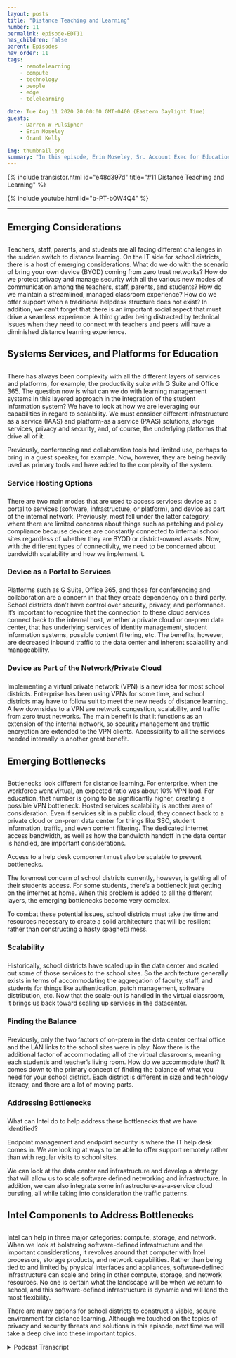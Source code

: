 ```yaml
---
layout: posts
title: "Distance Teaching and Learning"
number: 11
permalink: episode-EDT11
has_children: false
parent: Episodes
nav_order: 11
tags:
    - remotelearning
    - compute
    - technology
    - people
    - edge
    - telelearning

date: Tue Aug 11 2020 20:00:00 GMT-0400 (Eastern Daylight Time)
guests:
    - Darren W Pulsipher
    - Erin Moseley
    - Grant Kelly

img: thumbnail.png
summary: "In this episode, Erin Moseley, Sr. Account Exec for Education at Intel, and Grant Kelly, Solution Architect for Education at Intel, join Darren to talk about the challenges of distance learning and teaching and the overwhelming changes that school districts, teachers, parents, and students are absorbing during the Covid-19 pandemic. Find out how students and teachers are connecting with new technologies and ways of learning."
---
```


{% include transistor.html id="e48d397d" title="#11 Distance Teaching and Learning" %}

{% include youtube.html id="b-PT-b0W4Q4" %}

---

## Emerging Considerations<h2>

Teachers, staff, parents, and students are all facing different challenges in the sudden switch to distance learning. On the IT side for school districts, there is a host of emerging considerations. What do we do with the scenario of bring your own device (BYOD) coming from zero trust networks? How do we protect privacy and manage security with all the various new modes of communication among the teachers, staff, parents, and students? How do we maintain a streamlined, managed classroom experience? How do we offer support when a traditional helpdesk structure does not exist? In addition, we can’t forget that there is an important social aspect that must drive a seamless experience. A third grader being distracted by technical issues when they need to connect with teachers and peers will have a diminished distance learning experience.

## Systems Services, and Platforms for Education<h2>

There has always been complexity with all the different layers of services and platforms, for example, the productivity suite with G Suite and Office 365. The question now is what can we do with learning management systems in this layered approach in the integration of the student information system? We have to look at how we are leveraging our capabilities in regard to scalability. We must consider different infrastructure as a service (IAAS) and platform-as a service (PAAS) solutions, storage services, privacy and security, and, of course, the underlying platforms that drive all of it.

Previously, conferencing and collaboration tools had limited use, perhaps to bring in a guest speaker, for example. Now, however, they are being heavily used as primary tools and have added to the complexity of the system.

### Service Hosting Options<h3>

There are two main modes that are used to access services: device as a portal to services (software, infrastructure, or platform), and device as part of the internal network. Previously, most fell under the latter category, where there are limited concerns about things such as patching and policy compliance because devices are constantly connected to internal school sites regardless of whether they are BYOD or district-owned assets. Now, with the different types of connectivity, we need to be concerned about bandwidth scalability and how we implement it.

### Device as a Portal to Services<h3>

Platforms such as G Suite, Office 365, and those for conferencing and collaboration are a concern in that they create dependency on a third party. School districts don’t have control over security, privacy, and performance. It’s important to recognize that the connection to these cloud services connect back to the internal host, whether a private cloud or on-prem data center, that has underlying services of identity management, student information systems, possible content filtering, etc. The benefits, however, are decreased inbound traffic to the data center and inherent scalability and manageability.

### Device as Part of the Network/Private Cloud<h3>

Implementing a virtual private network (VPN) is a new idea for most school districts. Enterprise has been using VPNs for some time, and school districts may have to follow suit to meet the new needs of distance learning.  A few downsides to a VPN are network congestion, scalability, and traffic from zero trust networks. The main benefit is that it functions as an extension of the internal network, so security management and traffic encryption are extended to the VPN clients. Accessibility to all the services needed internally is another great benefit.


## Emerging Bottlenecks<h2>

Bottlenecks look different for distance learning. For enterprise, when the workforce went virtual, an expected ratio was about 10% VPN load. For education, that number is going to be significantly higher, creating a possible VPN bottleneck. Hosted services scalability is another area of consideration. Even if services sit in a public cloud, they connect back to a private cloud or on-prem data center for things like SSO, student information, traffic, and even content filtering. The dedicated internet access bandwidth, as well as how the bandwidth handoff in the data center is handled, are important considerations.

Access to a help desk component must also be scalable to prevent bottlenecks.

The foremost concern of school districts currently, however, is getting all of their students access. For some students, there’s a bottleneck just getting on the internet at home. When this problem is added to all the different layers, the emerging bottlenecks become very complex.

To combat these potential issues, school districts must take the time and resources necessary to create a solid architecture that will be resilient rather than constructing a hasty spaghetti mess.


### Scalability<h3>

Historically, school districts have scaled up in the data center and scaled out some of those services to the school sites. So the architecture generally exists in terms of accommodating the aggregation of faculty, staff, and students for things like authentication, patch management, software distribution, etc. Now that the scale-out is handled in the virtual classroom, it brings us back toward scaling up services in the datacenter.

### Finding the Balance<h3>

Previously, only the two factors of on-prem in the data center central office and the LAN links to the school sites were in play. Now there is the additional factor of accommodating all of the virtual classrooms, meaning each student’s and teacher’s living room. How do we accommodate that? It comes down to the primary concept of finding the balance of what you need for your school district. Each district is different in size and technology literacy, and there are a lot of moving parts.

### Addressing Bottlenecks<h3>

What can Intel do to help address these bottlenecks that we have identified?

Endpoint management and endpoint security is where the IT help desk comes in. We are looking at ways to be able to offer support remotely rather than with regular visits to school sites.

We can look at the data center and infrastructure and develop a strategy that will allow us to scale software defined networking and infrastructure. In addition, we can also integrate some infrastructure-as-a-service cloud bursting, all while taking into consideration the traffic patterns.

## Intel Components to Address Bottlenecks<h2>

Intel can help in three major categories: compute, storage, and network. When we look at bolstering software-defined infrastructure and the important considerations, it revolves around that computer with Intel processors, storage products, and network capabilities. Rather than being tied to and limited by physical interfaces and appliances, software-defined infrastructure can scale and bring in other compute, storage, and network resources. No one is certain what the landscape will be when we return to school, and this software-defined infrastructure is dynamic and will lend the most flexibility.

There are many options for school districts to construct a viable, secure environment for distance learning. Although we touched on the topics of privacy and security threats and solutions in this episode, next time we will take a deep dive into these important topics.


<details>
<summary> Podcast Transcript </summary>

<p></p>

</details>

